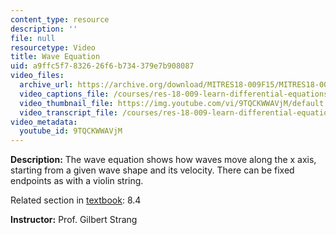 ```yaml
---
content_type: resource
description: ''
file: null
resourcetype: Video
title: Wave Equation
uid: a9ffc5f7-8326-26f6-b734-379e7b908087
video_files:
  archive_url: https://archive.org/download/MITRES18-009F15/MITRES18-009F15_8_4_WaveEquation_300k.mp4
  video_captions_file: /courses/res-18-009-learn-differential-equations-up-close-with-gilbert-strang-and-cleve-moler-fall-2015/5194b47f589351d1b0377030fd4ec176_9TQCKWWAVjM.vtt
  video_thumbnail_file: https://img.youtube.com/vi/9TQCKWWAVjM/default.jpg
  video_transcript_file: /courses/res-18-009-learn-differential-equations-up-close-with-gilbert-strang-and-cleve-moler-fall-2015/88829ad12d4bcc3085f7c3c78c58b906_9TQCKWWAVjM.pdf
video_metadata:
  youtube_id: 9TQCKWWAVjM
---
```


**Description:** The wave equation shows how waves move along the x axis, starting from a given wave shape and its velocity. There can be fixed endpoints as with a violin string.

Related section in [textbook](http://www-math.mit.edu/~gs/dela/): 8.4

**Instructor:** Prof. Gilbert Strang